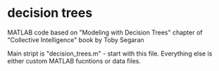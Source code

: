decision trees
==============

MATLAB code based on "Modeling with Decision Trees" chapter of "Collective Intelligence" book by Toby Segaran

Main stript is "decision_trees.m" - start with this file. Everything else is either custom MATLAB fucntions or data files. 
